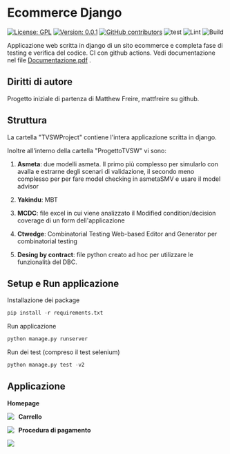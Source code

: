 # Ecommerce Django
[![License: GPL](https://img.shields.io/badge/License-GPL3.0-blue.svg)](https://github.com/SudatiSimone/Ecommerce-Django/blob/master/LICENSE)
[![Version: 0.0.1](https://img.shields.io/badge/Version-0.0.1-blue.svg)](https://github.com/SudatiSimone/Ecommerce-Django/blob/master/VERSION) [![GitHub contributors](https://img.shields.io/github/contributors/SudatiSimone/Ecommerce-Django.svg)](https://GitHub.com/SudatiSimone/Ecommerce-Django/graphs/contributors/)  ![test](https://github.com/SudatiSimone/TVSWProject/workflows/test/badge.svg)  ![Lint](https://github.com/SudatiSimone/TVSWProject/workflows/lint/badge.svg)  ![Build](https://github.com/SudatiSimone/TVSWProject/workflows/build/badge.svg)


Applicazione web scritta in django di un sito ecommerce e completa fase di testing e verifica del codice. 
CI con github actions. 
Vedi documentazione nel file [Documentazione.pdf](https://github.com/SudatiSimone/Ecommerce-Django/blob/master/Documentazione.pdf) . 


## Diritti di autore

Progetto iniziale di partenza di Matthew Freire, mattfreire su github. 


## Struttura 

La cartella "TVSWProject" contiene l'intera applicazione scritta in django. 

Inoltre all'interno della cartella "ProgettoTVSW" vi sono:

1. **Asmeta**: due modelli asmeta. Il primo più complesso per simularlo con avalla e estrarne degli scenari di validazione, il secondo meno complesso per per fare model checking in asmetaSMV e usare il model advisor

2. **Yakindu**: MBT

3. **MCDC**: file excel in cui viene analizzato il Modified condition/decision coverage di un form dell'applicazione

4. **Ctwedge**: Combinatorial Testing Web-based Editor and Generator per combinatorial testing

5. **Desing by contract**: file python creato ad hoc per utilizzare le funzionalità del DBC. 

## Setup e Run applicazione 

Installazione dei package
~~~python
pip install -r requirements.txt
~~~

Run applicazione

~~~python
python manage.py runserver
~~~

Run dei test (compreso il test selenium)

~~~python
python manage.py test -v2
~~~


## Applicazione

**Homepage**

<img src="Capture.JPG"
     style="float: left; margin-right: 10px;" />

**Carrello**
     
<img src="Capture1.JPG"
     style="float: left; margin-right: 10px;" />
     
**Procedura di pagamento**
     
<img src="Capture2.JPG"
     style="float: left; margin-right: 10px;" />
     


